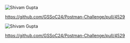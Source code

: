 
![Shivam Gupta](https://github.com/GSSoC24/Postman-Challenge/pull/4529)


https://github.com/GSSoC24/Postman-Challenge/pull/4529

![Shivam Gupta](https://github.com/GSSoC24/Postman-Challenge/pull/4529)

https://github.com/GSSoC24/Postman-Challenge/pull/4529

